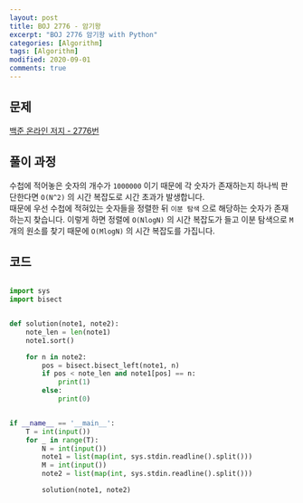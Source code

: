 ```yaml
---
layout: post
title: BOJ 2776 - 암기왕
excerpt: "BOJ 2776 암기왕 with Python"
categories: [Algorithm]
tags: [Algorithm]
modified: 2020-09-01
comments: true
---
```


## 문제
[백준 온라인 저지 - 2776번](https://www.acmicpc.net/problem/2776)


## 풀이 과정
수첩에 적어놓은 숫자의 개수가 `1000000` 이기 때문에 각 숫자가 존재하는지 하나씩 판단한다면 `O(N^2)` 의 시간 복잡도로 시간 초과가 발생합니다. <br>
때문에 우선 수첩에 적혀있는 숫자들을 정렬한 뒤 `이분 탐색` 으로 해당하는 숫자가 존재하는지 찾습니다.
이렇게 하면 정렬에 `O(NlogN)` 의 시간 복잡도가 들고 이분 탐색으로 `M` 개의 원소를 찾기 때문에 `O(MlogN)` 의 시간 복잡도를 가집니다. <br>


## 코드

~~~ python

import sys
import bisect


def solution(note1, note2):
    note_len = len(note1)
    note1.sort()

    for n in note2:
        pos = bisect.bisect_left(note1, n)
        if pos < note_len and note1[pos] == n:
            print(1)
        else:
            print(0)


if __name__ == '__main__':
    T = int(input())
    for _ in range(T):
        N = int(input())
        note1 = list(map(int, sys.stdin.readline().split()))
        M = int(input())
        note2 = list(map(int, sys.stdin.readline().split()))

        solution(note1, note2)

~~~